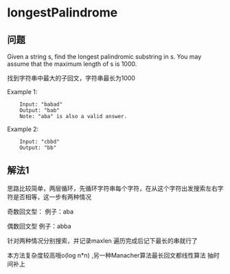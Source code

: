 # longestPalindrome

## 问题

Given a string s, find the longest palindromic substring in s. You may assume that the maximum length of s is 1000.

找到字符串中最大的子回文，字符串最长为1000

Example 1:

```
	Input: "babad"
	Output: "bab"
	Note: "aba" is also a valid answer.
```

Example 2:

```
	Input: "cbbd"
	Output: "bb"
```

## 解法1

思路比较简单，两层循环，先循环字符串每个字符，在从这个字符出发搜索左右字符是否相等，这一步有两种情况

奇数回文型：
	例子：aba
	
偶数回文型
	例子：abba
	
针对两种情况分别搜索，并记录maxlen 遍历完成后记下最长的串就行了

本方法复杂度较高哦o(log n*n) ,另一种Manacher算法最长回文都线性算法 抽时间补上